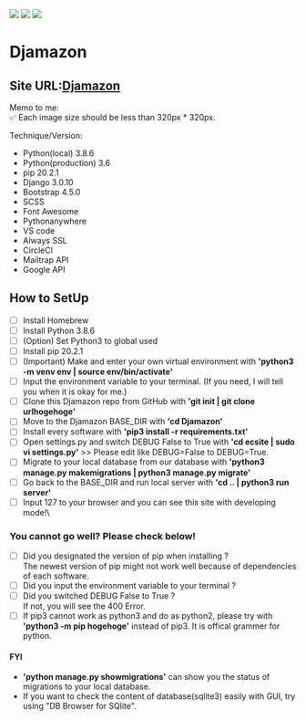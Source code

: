 <img src="https://img.shields.io/badge/-Django-092E20.svg?logo=django&style=flat"> <img src="https://img.shields.io/badge/-Bootstrap-563D7C.svg?logo=bootstrap&style=flat"> <img src="https://img.shields.io/badge/-Linux-6C6694.svg?logo=linux&style=flat">

# Djamazon

## Site URL:[Djamazon](https://shinac.pythonanywhere.com/)

Memo to me:\
✅ Each image size should be less than 320px \* 320px.

Technique/Version:

- Python(local) 3.8.6
- Python(production) 3.6
- pip 20.2.1
- Django 3.0.10
- Bootstrap 4.5.0
- SCSS
- Font Awesome
- Pythonanywhere
- VS code
- Always SSL
- CircleCI
- Mailtrap API
- Google API

## How to SetUp

- [ ] Install Homebrew
- [ ] Install Python 3.8.6
- [ ] (Option) Set Python3 to global used
- [ ] Install pip 20.2.1
- [ ] (Important) Make and enter your own virtual environment with **'python3 -m venv env | source env/bin/activate'**
- [ ] Input the environment variable to your terminal. (If you need, I will tell you when it is okay for me.)
- [ ] Clone this Djamazon repo from GitHub with **'git init | git clone urlhogehoge'**
- [ ] Move to the Djamazon BASE_DIR with **'cd Djamazon'**
- [ ] Install every software with **'pip3 install -r requirements.txt'**
- [ ] Open settings.py and switch DEBUG False to True with **'cd ecsite | sudo vi settings.py'** >> Please edit like DEBUG=False to DEBUG=True.
- [ ] Migrate to your local database from our database with **'python3 manage.py makemigrations | python3 manage.py migrate'**
- [ ] Go back to the BASE_DIR and run local server with **'cd .. | python3 run server'**
- [ ] Input 127 to your browser and you can see this site with developing mode!\

### You cannot go well? Please check below!

- [ ] Did you designated the version of pip when installing ?\
       The newest version of pip might not work well because of dependencies of each software.
- [ ] Did you input the environment variable to your terminal ?
- [ ] Did you switched DEBUG False to True ?\
       If not, you will see the 400 Error.
- [ ] If pip3 cannot work as python3 and do as python2, please try with **'python3 -m pip hogehoge'** instead of pip3. It is offical grammer for python.

#### FYI

- **'python manage.py showmigrations'** can show you the status of migrations to your local database.
- If you want to check the content of database(sqlite3) easily with GUI, try using "DB Browser for SQlite".
